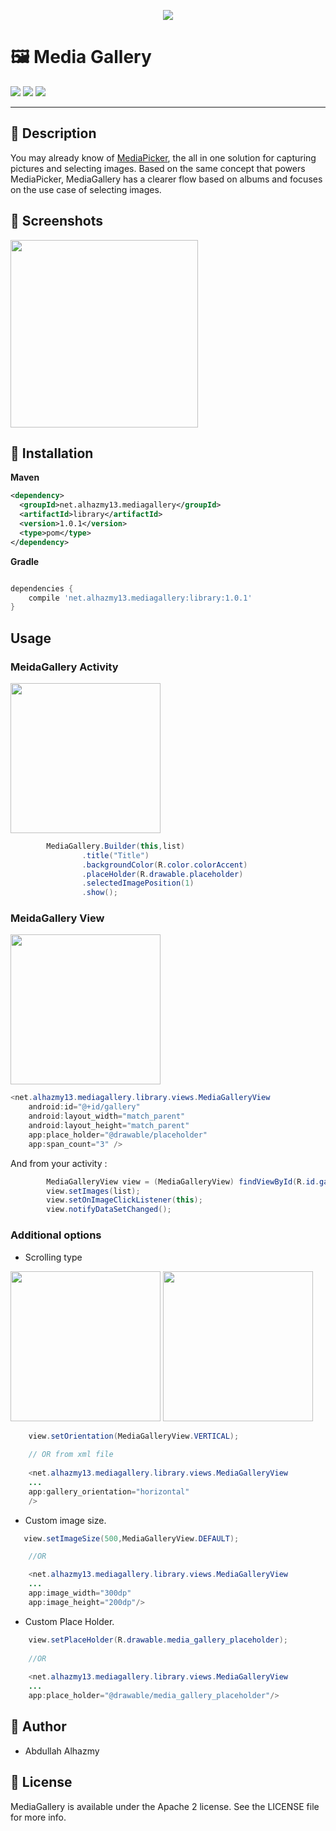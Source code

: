 <p align="center">
  <img src="https://cloud.githubusercontent.com/assets/4659608/22895545/f12d3986-f22d-11e6-81b4-dc5376fb76dd.png" >
</p>


# 🖼 Media Gallery
![](https://img.shields.io/badge/Platform-Android-brightgreen.svg)
![](https://img.shields.io/hexpm/l/plug.svg)
![](https://img.shields.io/badge/version-1.0.1-blue.svg)

------
## 📝 Description

You may already know of [MediaPicker](https://github.com/alhazmy13/MediaPicker), the all in one solution for capturing pictures and selecting images. Based on the same concept that powers MediaPicker, MediaGallery has a clearer flow based on albums and focuses on the use case of selecting images.

## 📱 Screenshots 
<img src="https://cloud.githubusercontent.com/assets/4659608/22867461/c77d039e-f199-11e6-8be6-027ae6e7af75.gif" width="300" align="center">


## 🔧 Installation

**Maven**

```xml
<dependency>
  <groupId>net.alhazmy13.mediagallery</groupId>
  <artifactId>library</artifactId>
  <version>1.0.1</version>
  <type>pom</type>
</dependency>
```


**Gradle**

```gradle

dependencies {
	compile 'net.alhazmy13.mediagallery:library:1.0.1'
}
```

## Usage

### MeidaGallery Activity  
<img width="240" src="https://cloud.githubusercontent.com/assets/4659608/22868150/8e43286a-f1a3-11e6-909f-a351ee4e04cc.png" align="center">

```java
        MediaGallery.Builder(this,list)
                .title("Title")
                .backgroundColor(R.color.colorAccent)
                .placeHolder(R.drawable.placeholder)
                .selectedImagePosition(1)
                .show();
```



### MeidaGallery View
<img width="240"  src="https://cloud.githubusercontent.com/assets/4659608/22868151/8e4488b8-f1a3-11e6-819c-8ce420f806ea.png">

 
```java
<net.alhazmy13.mediagallery.library.views.MediaGalleryView
    android:id="@+id/gallery"
    android:layout_width="match_parent"
    android:layout_height="match_parent"
    app:place_holder="@drawable/placeholder"
    app:span_count="3" />

```

And from your activity :

```java
        MediaGalleryView view = (MediaGalleryView) findViewById(R.id.gallery);
        view.setImages(list);
        view.setOnImageClickListener(this);
        view.notifyDataSetChanged();

```

### Additional options

* Scrolling type 

<img width="240" src="https://cloud.githubusercontent.com/assets/4659608/23334317/1dce4f56-fbad-11e6-90b1-bed0044c03c3.gif">
<img width="240" src="https://cloud.githubusercontent.com/assets/4659608/23334316/1dcd9d2c-fbad-11e6-99e2-3f51f8793a84.gif">



```java
	view.setOrientation(MediaGalleryView.VERTICAL);
	
	// OR from xml file
	
	<net.alhazmy13.mediagallery.library.views.MediaGalleryView
	...
	app:gallery_orientation="horizontal"
	/>

```

* Custom image size.

```java
   view.setImageSize(500,MediaGalleryView.DEFAULT);

	//OR

	<net.alhazmy13.mediagallery.library.views.MediaGalleryView
	...
    app:image_width="300dp"
    app:image_height="200dp"/>
```

* Custom Place Holder.

```java
	view.setPlaceHolder(R.drawable.media_gallery_placeholder);
	
	//OR
	
	<net.alhazmy13.mediagallery.library.views.MediaGalleryView
	...
    app:place_holder="@drawable/media_gallery_placeholder"/>
```

## 👤 Author

* Abdullah Alhazmy

## 📄 License

MediaGallery is available under the Apache 2 license. See the LICENSE file for more info.

